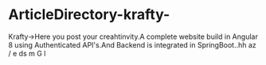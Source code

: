 # ArticleDirectory-krafty-
Krafty->Here you post your creahtinvity.A complete website build in Angular 8 using Authenticated API's.And Backend is integrated in 
SpringBoot..hh
az
/
e
ds
m
G
l

